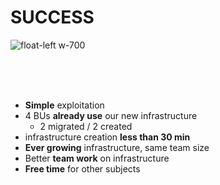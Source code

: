 # SUCCESS

![float-left w-700](./assets/images/thumbs-up-4007573_1280.png)

<br/><br/><br/>
* **Simple** exploitation
* 4 BUs **already use** our new infrastructure
  * 2 migrated / 2 created
* infrastructure creation **less than 30 min**
* **Ever growing** infrastructure, same team size
* Better **team work** on infrastructure
* **Free time** for other subjects


